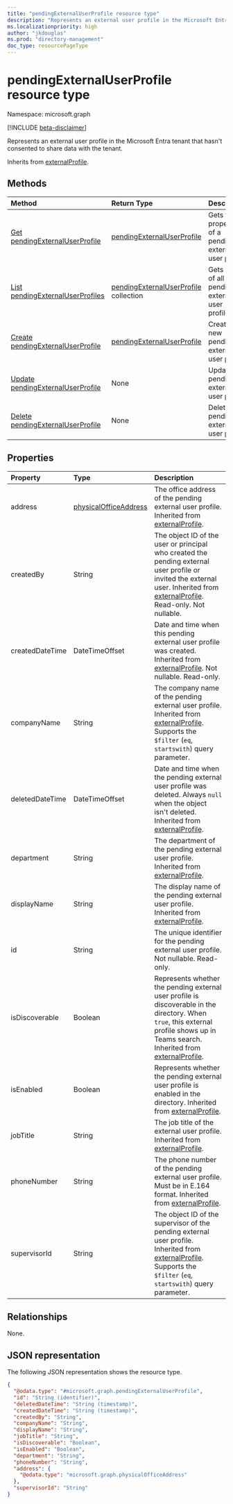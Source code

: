 ```yaml
---
title: "pendingExternalUserProfile resource type"
description: "Represents an external user profile in the Microsoft Entra tenant that hasn't consented to share data with the tenant."
ms.localizationpriority: high
author: "jkdouglas"
ms.prod: "directory-management"
doc_type: resourcePageType
---
```


# pendingExternalUserProfile resource type

Namespace: microsoft.graph

[!INCLUDE [beta-disclaimer](../../includes/beta-disclaimer.md)]

Represents an external user profile in the Microsoft Entra tenant that hasn't consented to share data with the tenant.

Inherits from [externalProfile](externalprofile.md).

## Methods

| Method         | Return Type | Description |
|:---------------|:------------|:------------|
|[Get pendingExternalUserProfile](../api/pendingexternaluserprofile-get.md) | [pendingExternalUserProfile](pendingexternaluserprofile.md) | Gets the properties of a pending external user profile. |
|[List pendingExternalUserProfiles](../api/directory-list-pendingexternaluserprofile.md) |[pendingExternalUserProfile](pendingexternaluserprofile.md) collection| Gets a list of all pending external user profiles. |
|[Create pendingExternalUserProfile](../api/directory-post-pendingexternaluserprofile.md) |[pendingExternalUserProfile](pendingexternaluserprofile.md)| Creates a new pending external user profile. |
|[Update pendingExternalUserProfile](../api/pendingexternaluserprofile-update.md) | None | Update a pending external user profile. |
|[Delete pendingExternalUserProfile](../api/directory-delete-pendingexternaluserprofiles.md) | None | Delete a pending external user profile. |

## Properties

| Property   | Type |Description|
|:---------------|:--------|:----------|
|address|[physicalOfficeAddress](physicalofficeaddress.md)|The office address of the pending external user profile. Inherited from [externalProfile](../resources/externalprofile.md).|
|createdBy|String|The object ID of the user or principal who created the pending external user profile or invited the external user. Inherited from [externalProfile](../resources/externalprofile.md). Read-only. Not nullable. |
|createdDateTime|DateTimeOffset|Date and time when this pending external user profile was created. Inherited from [externalProfile](../resources/externalprofile.md). Not nullable. Read-only. |
|companyName|String|The company name of the pending external user profile. Inherited from [externalProfile](../resources/externalprofile.md). Supports the `$filter` (`eq`, `startswith`) query parameter.  |
|deletedDateTime|DateTimeOffset|Date and time when the pending external user profile was deleted. Always `null` when the object isn't deleted. Inherited from [externalProfile](../resources/externalprofile.md). |
|department|String|The department of the pending external user profile. Inherited from [externalProfile](../resources/externalprofile.md). |
|displayName|String|The display name of the pending external user profile. Inherited from [externalProfile](../resources/externalprofile.md).|
|id|String|The unique identifier for the pending external user profile. Not nullable. Read-only.|
|isDiscoverable|Boolean|Represents whether the pending external user profile is discoverable in the directory. When `true`, this external profile shows up in Teams search. Inherited from [externalProfile](../resources/externalprofile.md).|
|isEnabled|Boolean|Represents whether the pending external user profile is enabled in the directory. Inherited from [externalProfile](../resources/externalprofile.md).|
|jobTitle|String|The job title of the external user profile. Inherited from [externalProfile](../resources/externalprofile.md).|
|phoneNumber|String|The phone number of the pending external user profile. Must be in E.164 format. Inherited from [externalProfile](../resources/externalprofile.md).|
|supervisorId|String|The object ID of the supervisor of the pending external user profile. Inherited from [externalProfile](../resources/externalprofile.md). Supports the `$filter` (`eq`, `startswith`) query parameter.|

## Relationships

None.

## JSON representation

The following JSON representation shows the resource type.
<!-- {
  "blockType": "resource",
  "keyProperty": "id",
  "@odata.type": "microsoft.graph.pendingExternalUserProfile",
  "openType": true
}
-->
``` json
{
  "@odata.type": "#microsoft.graph.pendingExternalUserProfile",
  "id": "String (identifier)",
  "deletedDateTime": "String (timestamp)",
  "createdDateTime": "String (timestamp)",
  "createdBy": "String",
  "companyName": "String",
  "displayName": "String",
  "jobTitle": "String",
  "isDiscoverable": "Boolean",
  "isEnabled": "Boolean",
  "department": "String",
  "phoneNumber": "String",
  "address": {
    "@odata.type": "microsoft.graph.physicalOfficeAddress"
  },
  "supervisorId": "String"
}
```
